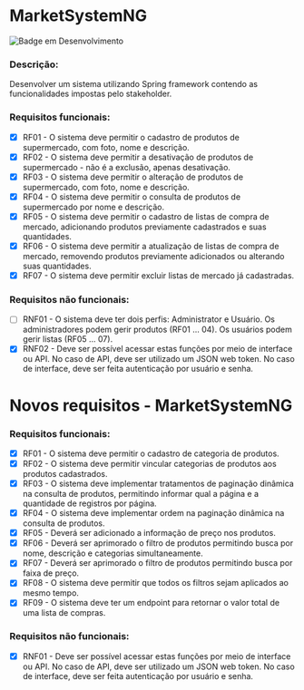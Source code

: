 # MarketSystemNG
![Badge em Desenvolvimento](http://img.shields.io/static/v1?label=STATUS&message=EM%20DESENVOLVIMENTO&color=GREEN&style=for-the-badge)

### Descrição:

Desenvolver um sistema utilizando Spring framework contendo as funcionalidades impostas pelo stakeholder.

### Requisitos funcionais:

- [x] RF01 - O sistema deve permitir o cadastro de produtos de supermercado,
com foto, nome e descrição.
- [x] RF02 - O sistema deve permitir a desativação de produtos de
supermercado - não é a exclusão, apenas desativação.
- [x] RF03 - O sistema deve permitir o alteração de produtos de
supermercado, com foto, nome e descrição.
- [x] RF04 - O sistema deve permitir o consulta de produtos de supermercado
por nome e descrição.
- [x] RF05 - O sistema deve permitir o cadastro de listas de compra de
mercado, adicionando produtos previamente cadastrados e suas
quantidades.
- [x] RF06 - O sistema deve permitir a atualização de listas de compra de
mercado, removendo produtos previamente adicionados ou alterando
suas quantidades.
- [x] RF07 - O sistema deve permitir excluir listas de mercado já cadastradas.

### Requisitos não funcionais:

- [ ] RNF01 - O sistema deve ter dois perfis: Administrator e Usuário. Os
administradores podem gerir produtos (RF01 ... 04). Os usuários podem
gerir listas (RF05 ... 07).
- [x] RNF02 - Deve ser possível acessar estas funções por meio de interface ou
API. No caso de API, deve ser utilizado um JSON web token. No caso de
interface, deve ser feita autenticação por usuário e senha.

# Novos requisitos - MarketSystemNG

### Requisitos funcionais:

- [x] RF01 - O sistema deve permitir o cadastro de categoria de produtos.
- [x] RF02 - O sistema deve permitir vincular categorias de produtos aos produtos cadastrados.
- [x] RF03 - O sistema deve implementar tratamentos de paginação dinâmica na consulta de  produtos, permitindo informar qual a página e a quantidade de registros por página.
- [x] RF04 - O sistema deve implementar ordem na paginação dinâmica na consulta de produtos.
- [x] RF05 - Deverá ser adicionado a informação de preço nos produtos.
- [x] RF06 - Deverá ser aprimorado o filtro de produtos permitindo busca por nome, descrição e categorias simultaneamente.
- [x] RF07 - Deverá ser aprimorado o filtro de produtos permitindo busca por faixa de preço.
- [x] RF08 - O sistema deve permitir que todos os filtros sejam aplicados ao mesmo tempo.
- [x] RF09 - O sistema deve ter um endpoint para retornar o valor total de uma lista de compras.

### Requisitos não funcionais:

- [x] RNF01 - Deve ser possível acessar estas funções por meio de interface ou API. No caso de API, deve ser utilizado um JSON web token. No caso de interface, deve ser feita autenticação por usuário e senha.

